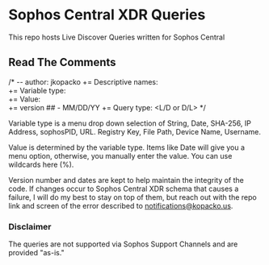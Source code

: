 # Sophos Central XDR Queries

This repo hosts Live Discover Queries written for Sophos Central

## Read The Comments

/*
-- author: jkopacko
  += Descriptive names: <variableName>  
  += Variable type: <type>  
  += Value: <value>  
  += version ## - MM/DD/YY
  += Query type: <L/D or D/L>
*/

Variable type is a menu drop down selection of String, Date, SHA-256, IP Address, sophosPID, URL. Registry Key, File Path, Device Name, Username.
  
Value is determined by the variable type. Items like Date will give you a menu option, otherwise, you manually enter the value. You can use wildcards here (%).
  
Version number and dates are kept to help maintain the integrity of the code. If changes occur to Sophos Central XDR schema that causes a failure, I will do my best to stay on top of them, but reach out with the repo link and screen of the error described to notifications@kopacko.us.
  
### Disclaimer
  
The queries are not supported via Sophos Support Channels and are provided "as-is."
